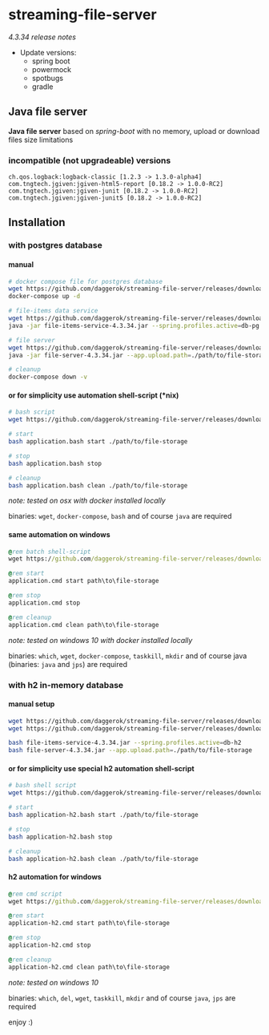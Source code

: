 # streaming-file-server
_4.3.34 release notes_

* Update versions:
  * spring boot
  * powermock
  * spotbugs
  * gradle

## Java file server 

**Java file server** based on *spring-boot* with no memory, upload or download files size limitations

### incompatible (not upgradeable) versions

    ch.qos.logback:logback-classic [1.2.3 -> 1.3.0-alpha4]
    com.tngtech.jgiven:jgiven-html5-report [0.18.2 -> 1.0.0-RC2]
    com.tngtech.jgiven:jgiven-junit [0.18.2 -> 1.0.0-RC2]
    com.tngtech.jgiven:jgiven-junit5 [0.18.2 -> 1.0.0-RC2]

## Installation

### with postgres database

#### manual

```bash
# docker compose file for postgres database
wget https://github.com/daggerok/streaming-file-server/releases/download/4.3.34/docker-compose.yml
docker-compose up -d

# file-items data service
wget https://github.com/daggerok/streaming-file-server/releases/download/4.3.34/file-items-service-4.3.34.jar
java -jar file-items-service-4.3.34.jar --spring.profiles.active=db-pg

# file server
wget https://github.com/daggerok/streaming-file-server/releases/download/4.3.34/file-server-4.3.34.jar
java -jar file-server-4.3.34.jar --app.upload.path=./path/to/file-storage

# cleanup
docker-compose down -v
```

#### or for simplicity use automation shell-script (*nix)

```bash
# bash script
wget https://github.com/daggerok/streaming-file-server/releases/download/4.3.34/application.bash

# start
bash application.bash start ./path/to/file-storage

# stop
bash application.bash stop

# cleanup
bash application.bash clean ./path/to/file-storage
```

*note: tested on osx with docker installed locally*

binaries: `wget`, `docker-compose`, `bash` and of course `java` are required

#### same automation on windows

```cmd
@rem batch shell-script
wget https://github.com/daggerok/streaming-file-server/releases/download/4.3.34/application.cmd

@rem start
application.cmd start path\to\file-storage

@rem stop
application.cmd stop

@rem cleanup
application.cmd clean path\to\file-storage
```

*note: tested on windows 10 with docker installed locally*

binaries: `which`, `wget`, `docker-compose`, `taskkill`, `mkdir` and of course java (binaries: `java` and `jps`) are required

### with h2 in-memory database

#### manual setup

```bash
wget https://github.com/daggerok/streaming-file-server/releases/download/4.3.34/file-items-service-4.3.34.jar
wget https://github.com/daggerok/streaming-file-server/releases/download/4.3.34/file-server-4.3.34.jar

bash file-items-service-4.3.34.jar --spring.profiles.active=db-h2
bash file-server-4.3.34.jar --app.upload.path=./path/to/file-storage
```

#### or for simplicity use special h2 automation shell-script

```bash
# bash shell script
wget https://github.com/daggerok/streaming-file-server/releases/download/4.3.34/application-h2.bash

# start
bash application-h2.bash start ./path/to/file-storage

# stop
bash application-h2.bash stop

# cleanup
bash application-h2.bash clean ./path/to/file-storage
```

#### h2 automation for windows

```cmd
@rem cmd script
wget https://github.com/daggerok/streaming-file-server/releases/download/4.3.34/application-h2.cmd

@rem start
application-h2.cmd start path\to\file-storage

@rem stop
application-h2.cmd stop

@rem cleanup
application-h2.cmd clean path\to\file-storage
```

*note: tested on windows 10*

binaries: `which`, `del`, `wget`, `taskkill`, `mkdir` and of course `java`, `jps` are required

enjoy :)
